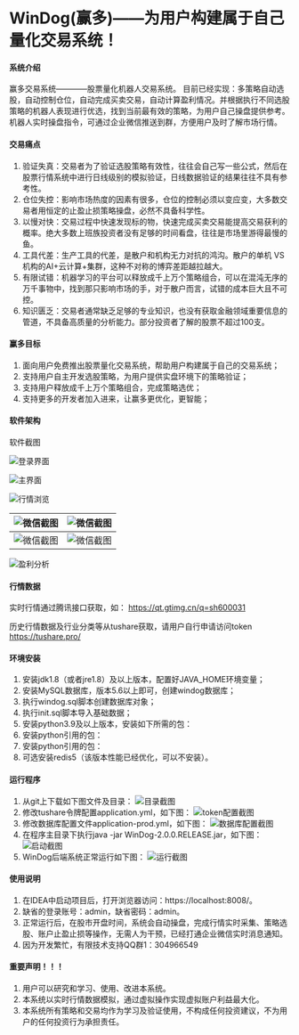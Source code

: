 # WinDog(赢多)——为用户构建属于自己量化交易系统！

#### 系统介绍
赢多交易系统————股票量化机器人交易系统。
目前已经实现：多策略自动选股，自动控制仓位，自动完成买卖交易，自动计算盈利情况。并根据执行不同选股策略的机器人表现进行优选，找到当前最有效的策略，为用户自己操盘提供参考。机器人实时操盘指令，可通过企业微信推送到群，方便用户及时了解市场行情。

#### 交易痛点

1. 验证失真：交易者为了验证选股策略有效性，往往会自己写一些公式，然后在股票行情系统中进行日线级别的模拟验证，日线数据验证的结果往往不具有参考性。
2. 仓位失控：影响市场热度的因素有很多，仓位的控制必须以变应变，大多数交易者用恒定的止盈止损策略操盘，必然不具备科学性。
3. 以慢对快：交易过程中快速发现标的物，快速完成买卖交易能提高交易获利的概率。绝大多数上班族投资者没有足够的时间看盘，往往是市场里游得最慢的鱼。
4. 工具代差：生产工具的代差，是散户和机构无力对抗的鸿沟。散户的单机 VS 机构的AI+云计算+集群，这种不对称的博弈差距越拉越大。
5. 有限试错：机器学习的平台可以释放成千上万个策略组合，可以在混沌无序的万千事物中，找到那只影响市场的手，对于散户而言，试错的成本巨大且不可控。
6. 知识匮乏：交易者通常缺乏足够的专业知识，也没有获取金融领域重要信息的管道，不具备高质量的分析能力。部分投资者了解的股票不超过100支。


#### 赢多目标

1. 面向用户免费推出股票量化交易系统，帮助用户构建属于自己的交易系统；
2. 支持用户自主开发选股策略，为用户提供实盘环境下的策略验证；
3. 支持用户释放成千上万个策略组合，完成策略选优；
4. 支持更多的开发者加入进来，让赢多更优化，更智能；

#### 软件架构
软件截图

![登录界面](doc/1.jpg)

![主界面](doc/2.jpg)

![行情浏览](doc/3.jpg)

| ![微信截图](doc/4.jpg) | ![微信截图](doc/5.jpg)  |
|---|---|
| ![微信截图](doc/6.jpg) | ![微信截图](doc/7.jpg)  |

![盈利分析](doc/myplot.png)

#### 行情数据
实时行情通过腾讯接口获取，如：
https://qt.gtimg.cn/q=sh600031

历史行情数据及行业分类等从tushare获取，请用户自行申请访问token
https://tushare.pro/

#### 环境安装

1.  安装jdk1.8（或者jre1.8）及以上版本，配置好JAVA_HOME环境变量；
2.  安装MySQL数据库，版本5.6以上即可，创建windog数据库；
3.  执行windog.sql脚本创建数据库对象；
4.  执行init.sql脚本导入基础数据；
5.  安装python3.9及以上版本，安装如下所需的包：
6.  安装python引用的包：
7.  安装python引用的包：
8.  可选安装redis5（该版本性能已经优化，可以不安装）。

#### 运行程序

1.  从git上下载如下图文件及目录：
![目录截图](doc/111.png)
2.  修改tushare令牌配置application.yml，如下图：
![token配置截图](doc/555.png)
3.  修改数据库配置文件application-prod.yml，如下图：
![数据库配置截图](doc/222.png)
4.  在程序主目录下执行java -jar WinDog-2.0.0.RELEASE.jar，如下图：
![启动截图](doc/333.png)
5.  WinDog后端系统正常运行如下图：
![运行截图](doc/444.png)

#### 使用说明

1.  在IDEA中启动项目后，打开浏览器访问：https://localhost:8008/。
2.  缺省的登录账号：admin，缺省密码：admin。
3.  正常运行后，在股市开盘时间，系统会自动操盘，完成行情实时采集、策略选股、账户止盈止损等操作，无需人为干预，已经打通企业微信实时消息通知。
4.  因为开发繁忙，有限技术支持QQ群1：304966549

#### 重要声明！！！

1.  用户可以研究和学习、使用、改进本系统。
2.  本系统以实时行情数据模拟，通过虚拟操作实现虚拟账户利益最大化。
3.  本系统所有策略和交易均作为学习及验证使用，不构成任何投资建议，不为用户的任何投资行为承担责任。

 
